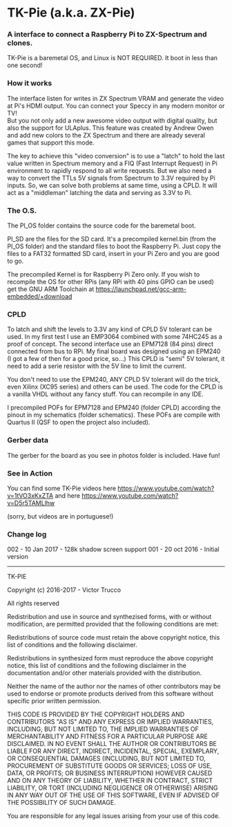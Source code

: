 # TK-Pie (a.k.a. ZX-Pie)

### A interface to connect a Raspberry Pi to ZX-Spectrum and clones.

TK-Pie is a baremetal OS, and Linux is NOT REQUIRED. It boot in less than one second!

### How it works

The interface listen for writes in ZX Spectrum VRAM and generate the video at Pi's HDMI output. You can connect your Speccy in any modern monitor or TV!  
But you not only add a new awesome video output with digital quality, but also the support for ULAplus. This feature was created by Andrew Owen and add new colors to the ZX Spectrum and there are already several games that support this mode. 

The key to achieve this "video conversion" is to use a "latch" to hold the last value written in Spectrum memory and a FIQ (Fast Interrupt Request) in Pi environment to rapidly respond to all write requests. But we also need a way to convert the TTLs 5V signals from Spectrum to 3.3V required by Pi inputs. So, we can solve both problems at same time, using a CPLD. It will act as a "middleman" latching the data and serving as 3.3V to Pi.   

### The O.S.

The PI_OS folder contains the source code for the baremetal boot. 

PI_SD are the files for the SD card. It's a precompiled kernel.bin (from the PI_OS folder) and the standard files to boot the Raspberry Pi. Just copy the files to a FAT32 formatted SD card, insert in your Pi Zero and you are good to go. 

The precompiled Kernel is for Raspberry Pi Zero only. If you wish to recompile the OS for other RPis (any RPi with 40 pins GPIO can be used) get the GNU ARM Toolchain at https://launchpad.net/gcc-arm-embedded/+download 

### CPLD

To latch and shift the levels to 3.3V any kind of CPLD 5V tolerant can be used. In my first test I use an EMP3064 combined with some 74HC245 as a proof of concept. The second interface use an EPM7128 (84 pins) direct connected from bus to RPi. My final board was designed using an EPM240 (I got a few of then for a good price, so...) This CPLD is "semi" 5V tolerant, it need to add a serie resistor with the 5V line to limit the current.

You don't need to use the EPM240, ANY CPLD 5V tolerant will do the trick, even Xilinx (XC95 series) and others can be used. The code for the CPLD is a vanilla VHDL without any fancy stuff. You can recompile in any IDE.

I precompiled POFs for EPM7128 and EPM240 (folder CPLD) according the pinout in my schematics (folder schematics). These POFs are compile with Quartus II (QSF to open the project also included).

### Gerber data
The gerber for the board as you see in photos folder is included. Have fun! 

### See in Action

You can find some TK-Pie videos here
https://www.youtube.com/watch?v=1tVO3xKxZTA
and here https://www.youtube.com/watch?v=D5r5TAMLlhw

(sorry, but videos are in portuguese!)

### Change log

002 - 10 Jan 2017 - 128k shadow screen support
001 - 20 oct 2016 - Initial version


-----------------------------------------------------------------------------
TK-PIE

Copyright (c) 2016-2017 - Victor Trucco


All rights reserved

Redistribution and use in source and synthezised forms, with or without
modification, are permitted provided that the following conditions are met:

 Redistributions of source code must retain the above copyright notice,
 this list of conditions and the following disclaimer.

 Redistributions in synthesized form must reproduce the above copyright
 notice, this list of conditions and the following disclaimer in the
 documentation and/or other materials provided with the distribution.

 Neither the name of the author nor the names of other contributors may
 be used to endorse or promote products derived from this software without
 specific prior written permission.

 THIS CODE IS PROVIDED BY THE COPYRIGHT HOLDERS AND CONTRIBUTORS "AS IS"
 AND ANY EXPRESS OR IMPLIED WARRANTIES, INCLUDING, BUT NOT LIMITED TO,
 THE IMPLIED WARRANTIES OF MERCHANTABILITY AND FITNESS FOR A PARTICULAR
 PURPOSE ARE DISCLAIMED. IN NO EVENT SHALL THE AUTHOR OR CONTRIBUTORS BE
 LIABLE FOR ANY DIRECT, INDIRECT, INCIDENTAL, SPECIAL, EXEMPLARY, OR
 CONSEQUENTIAL DAMAGES (INCLUDING, BUT NOT LIMITED TO, PROCUREMENT OF
 SUBSTITUTE GOODS OR SERVICES; LOSS OF USE, DATA, OR PROFITS; OR BUSINESS
 INTERRUPTION) HOWEVER CAUSED AND ON ANY THEORY OF LIABILITY, WHETHER IN
 CONTRACT, STRICT LIABILITY, OR TORT (INCLUDING NEGLIGENCE OR OTHERWISE)
 ARISING IN ANY WAY OUT OF THE USE OF THIS SOFTWARE, EVEN IF ADVISED OF THE
 POSSIBILITY OF SUCH DAMAGE.

 You are responsible for any legal issues arising from your use of this code.

